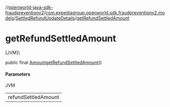 //[openworld-java-sdk-fraudpreventionv2](../../../index.md)/[com.expediagroup.openworld.sdk.fraudpreventionv2.models](../index.md)/[SettledRefundUpdateDetails](index.md)/[getRefundSettledAmount](get-refund-settled-amount.md)

# getRefundSettledAmount

[JVM]\

public final [Amount](../-amount/index.md)[getRefundSettledAmount](get-refund-settled-amount.md)()

#### Parameters

JVM

| |
|---|
| refundSettledAmount |
